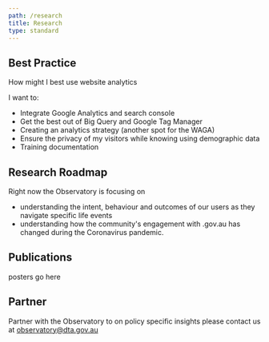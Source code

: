 ```yaml
---
path: /research
title: Research
type: standard
---
```


## Best Practice

How might I best use website analytics

I want to:

- Integrate Google Analytics and search console
- Get the best out of Big Query and Google Tag Manager
- Creating an analytics strategy (another spot for the WAGA)
- Ensure the privacy of my visitors while knowing using demographic data
- Training documentation

## Research Roadmap

Right now the Observatory is focusing on

- understanding the intent, behaviour and outcomes of our users as they navigate
  specific life events
- understanding how the community's engagement with .gov.au has changed during
  the Coronavirus pandemic.

## Publications

posters go here

## Partner

Partner with the Observatory to on policy specific insights please contact us at
[observatory@dta.gov.au](mailto:observatory@dta.gov.au)
